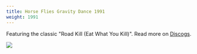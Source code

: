 ```yaml
---
title: Horse Flies Gravity Dance 1991
weight: 1991
---
```

Featuring the classic "Road Kill (Eat What You Kill)". Read
more on
[Discogs](https://www.discogs.com/Horse-Flies-The-Gravity-Dance/master/299671).

<img src="https://img.discogs.com/XORbSolb8deUn6iHbbpuMzg8mc8=/fit-in/150x150/filters:strip_icc():format(jpeg):mode_rgb():quality(90)/discogs-images/R-5855466-1404577362-1967.jpeg.jpg" />
